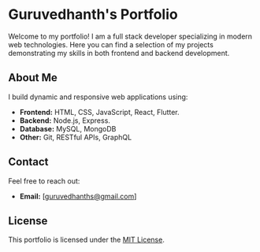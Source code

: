 # Guruvedhanth's Portfolio

Welcome to my portfolio! I am a full stack developer specializing in modern web technologies. Here you can find a selection of my projects demonstrating my skills in both frontend and backend development.

## About Me

I build dynamic and responsive web applications using:

- **Frontend:** HTML, CSS, JavaScript, React, Flutter.
- **Backend:** Node.js, Express.
- **Database:** MySQL, MongoDB
- **Other:** Git, RESTful APIs, GraphQL

## Contact

Feel free to reach out:

- **Email:** [guruvedhanths@gmail.com]

## License

This portfolio is licensed under the [MIT License](LICENSE).
